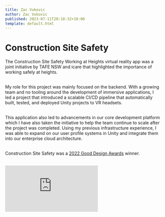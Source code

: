 ```yaml
---
title: Zac Vukovic
author: Zac Vukovic
published: 2023-07-11T20:18:32+10:00
template: default.html
---
```


# Construction Site Safety

The Construction Site Safety Working at Heights virtual reality app was a joint initiative by TAFE NSW and icare that highlighted the importance of working safely at heights.<br /><br />

My role for this project was mainly focused on the backend. With a growing team and no tooling around the development of immersive applications, I led a project that introduced a scalable CI/CD pipeline that automatically built, tested, and deployed Unity projects to VR headsets.<br /><br />

This application also led to advancements in our core development platform which I have also taken the initiative to help the team continue to scale after the project was completed. Using my previous infrastructure experience, I was able to expand on our user profile systems in Unity and integrate them into our enterprise cloud architecture.<br ><br >

Construction Site Safety was a [2022 Good Design Awards](https://good-design.org/projects/tafe-nsw-icare-construction-site-safety-working-heights-program/) winner.<br /><br />

<div class="iframe-container">
    <iframe class="responsive-iframe" src="https://www.youtube.com/embed/DLo8CAm8w1E?start=126" title="YouTube video player" frameborder="0" allow="accelerometer; autoplay; clipboard-write; encrypted-media; gyroscope; picture-in-picture; web-share" allowfullscreen></iframe>
</div>
